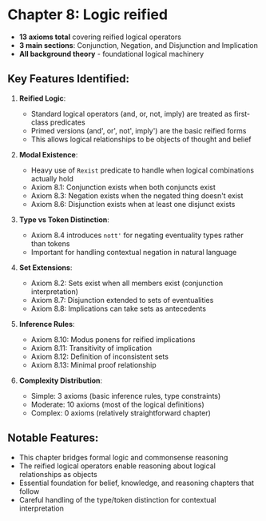 # Chapter 8: Logic reified
- **13 axioms total** covering reified logical operators
- **3 main sections**: Conjunction, Negation, and Disjunction and Implication
- **All background theory** - foundational logical machinery

## Key Features Identified:

1. **Reified Logic**:
    - Standard logical operators (and, or, not, imply) are treated as first-class predicates
    - Primed versions (and', or', not', imply') are the basic reified forms
    - This allows logical relationships to be objects of thought and belief

2. **Modal Existence**:
    - Heavy use of `Rexist` predicate to handle when logical combinations actually hold
    - Axiom 8.1: Conjunction exists when both conjuncts exist
    - Axiom 8.3: Negation exists when the negated thing doesn't exist
    - Axiom 8.6: Disjunction exists when at least one disjunct exists

3. **Type vs Token Distinction**:
    - Axiom 8.4 introduces `nott'` for negating eventuality types rather than tokens
    - Important for handling contextual negation in natural language

4. **Set Extensions**:
    - Axiom 8.2: Sets exist when all members exist (conjunction interpretation)
    - Axiom 8.7: Disjunction extended to sets of eventualities
    - Axiom 8.8: Implications can take sets as antecedents

5. **Inference Rules**:
    - Axiom 8.10: Modus ponens for reified implications
    - Axiom 8.11: Transitivity of implication
    - Axiom 8.12: Definition of inconsistent sets
    - Axiom 8.13: Minimal proof relationship

6. **Complexity Distribution**:
    - Simple: 3 axioms (basic inference rules, type constraints)
    - Moderate: 10 axioms (most of the logical definitions)
    - Complex: 0 axioms (relatively straightforward chapter)

## Notable Features:
- This chapter bridges formal logic and commonsense reasoning
- The reified logical operators enable reasoning about logical relationships as objects
- Essential foundation for belief, knowledge, and reasoning chapters that follow
- Careful handling of the type/token distinction for contextual interpretation

